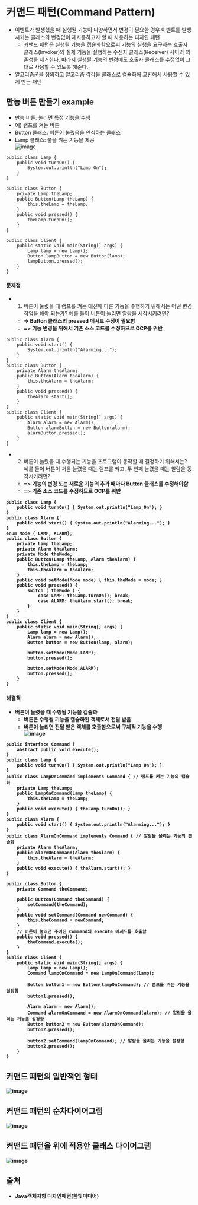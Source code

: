# 커맨드 패턴(Command Pattern)
- 이벤트가 발생했을 때 실행될 기능이 다양하면서 변경이 필요한 경우 이벤트를 발생시키는 클래스의 변경없이 재사용하고자 할 때 사용하는 디자인 패턴
    - 커맨드 패턴은 실행될 기능을 캡슐화함으로써 기능의 실행을 요구하는 호출자 클래스(Invoker)와 실제 기능을 실행하는 수신자 클래스(Receiver) 사이의 의존성을 제거한다. 따라서 실행될 기능의 변경에도 호출자 클래스를 수정없이 그대로 사용할 수 있도록 해준다.
- 알고리즘군을 정의하고 알고리즘 각각을 클래스로 캡슐화해 교환해서 사용할 수 있게 만든 패턴

## 만능 버튼 만들기 example
- 만능 버튼: 눌리면 특정 기능을 수행
- 예) 램프를 켜는 버튼
- Button 클래스: 버튼이 눌렸음을 인식하는 클래스
- Lamp 클래스: 불을 켜는 기능을 제공<br>
![image](https://user-images.githubusercontent.com/44339530/110296685-f19aad00-8035-11eb-92ce-d0f2be586cd9.png)<br>

~~~
public class Lamp {
	public void turnOn() {
		System.out.println("Lamp On");
	}
}

public class Button {
	private Lamp theLamp;
	public Button(Lamp theLamp) {
		this.theLamp = theLamp;
	}
	public void pressed() {
		theLamp.turnOn();
	}
}

public class Client {
	public static void main(String[] args) {
		Lamp lamp = new Lamp();
		Button lampButton = new Button(lamp);
		lampButton.pressed();
	}
}
~~~

#### 문제점
- 1) 버튼이 눌렸을 때 램프를 켜는 대신에 다른 기능을 수행하기 위해서는 어떤 변경 작업을 해야 되는가? 예를 들어 버튼이 눌리면 알람을 시작시키려면?
    - <b>=> Button 클래스의 pressed 메서드 수정이 필요함</b>
    - <b>=> 기능 변경을 위해서 기존 소스 코드를 수정하므로 OCP를 위반</b>
~~~
public class Alarm {
	public void start() {
		System.out.println("Alarming...");
	}
}
public class Button {
	private Alarm theAlarm;	
	public Button(Alarm theAlarm) {
		this.theAlarm = theAlarm;
	}
	public void pressed() {
		theAlarm.start();
	}
}
public class Client {
	public static void main(String[] args) {
		Alarm alarm = new Alarm();		
		Button alarmButton = new Button(alarm);
		alarmButton.pressed();
	}
}
~~~
- 2) 버튼이 눌렸을 때 수행되는 기능을 프로그램이 동작할 때 결정하기 위해서는? 예를 들어 버튼이 처음 눌렸을 때는 램프를 켜고, 두 번째 눌렸을 때는 알람을 동작시키려면?
    - <b>=> 기능의 변경 또는 새로운 기능의 추가 때마다 Button 클래스를 수정해야함
    - <b>=> 기존 소스 코드를 수정하므로 OCP를 위반</b>
~~~
public class Lamp {
	public void turnOn() { System.out.println("Lamp On"); }
}
public class Alarm {
	public void start() { System.out.println("Alarming..."); }
}
enum Mode { LAMP, ALARM};
public class Button {
	private Lamp theLamp;
	private Alarm theAlarm;
	private Mode theMode;
	public Button(Lamp theLamp, Alarm theAlarm) {
		this.theLamp = theLamp;
		this.theAlarm = theAlarm;
	}
	public void setMode(Mode mode) { this.theMode = mode; }
	public void pressed() {
		switch ( theMode ) {
			case LAMP: theLamp.turnOn(); break;
			case ALARM: theAlarm.start(); break;
		}
	}
}
public class Client {
	public static void main(String[] args) {
		Lamp lamp = new Lamp();
		Alarm alarm = new Alarm();		
		Button button = new Button(lamp, alarm);
		
		button.setMode(Mode.LAMP);
		button.pressed();
		
		button.setMode(Mode.ALARM);
		button.pressed();
	}
}
~~~

#### 해결책
- 버튼이 눌렸을 때 수행될 기능을 캡슐화
    - 버튼은 수행될 기능을 캡슐화된 객체로서 전달 받음
    - 버튼이 눌리면 전달 받은 객체를 호출함으로써 구체적 기능을 수행<br>
![image](https://user-images.githubusercontent.com/44339530/110299601-396f0380-8039-11eb-9ec9-5c1f6cfec11c.png)<br>

~~~
public interface Command {
	abstract public void execute();
}
public class Lamp {
	public void turnOn() { System.out.println("Lamp On"); }
}
public class LampOnCommand implements Command { // 램프를 켜는 기능의 캡슐화
	private Lamp theLamp;
	public LampOnCommand(Lamp theLamp) {
		this.theLamp = theLamp;
	}
	public void execute() { theLamp.turnOn(); }
}
public class Alarm {
	public void start() { System.out.println("Alarming..."); }
}
public class AlarmOnCommand implements Command { // 알람을 울리는 기능의 캡슐화
	private Alarm theAlarm;
	public AlarmOnCommand(Alarm theAlarm) {
		this.theAlarm = theAlarm;
	}
	public void execute() { theAlarm.start(); }
}

public class Button {
	private Command theCommand;

	public Button(Command theCommand) {
		setCommand(theCommand);
	}
	public void setCommand(Command newCommand) {
		this.theCommand = newCommand;
	}
	// 버튼이 눌리면 주어진 Command의 execute 메서드를 호출함
	public void pressed() { 
		theCommand.execute();	
	}
}
public class Client {
	public static void main(String[] args) {
		Lamp lamp = new Lamp();
		Command lampOnCommand = new LampOnCommand(lamp);
		
		Button button1 = new Button(lampOnCommand); // 램프를 켜는 기능을 설정함
		button1.pressed();
				
		Alarm alarm = new Alarm();
		Command alarmOnCommand = new AlarmOnCommand(alarm); // 알람을 울리는 기능을 설정함
		Button button2 = new Button(alarmOnCommand);
		button2.pressed();
		
		button2.setCommand(lampOnCommand); // 알람을 울리는 기능을 설정함
		button2.pressed();
	}
}
~~~

## 커맨드 패턴의 일반적인 형태
![image](https://user-images.githubusercontent.com/44339530/110300161-ea759e00-8039-11eb-98a3-e8e1788015d5.png)

## 커맨드 패턴의 순차다이어그램
![image](https://user-images.githubusercontent.com/44339530/110300265-05e0a900-803a-11eb-99ac-9beb8e4a1848.png)

## 커맨드 패턴을 위에 적용한 클래스 다이어그램
![image](https://user-images.githubusercontent.com/44339530/110300403-2c064900-803a-11eb-9dfd-bcc948a4b9cd.png)

## 출처
- Java객체지향 디자인패턴(한빛미디어)